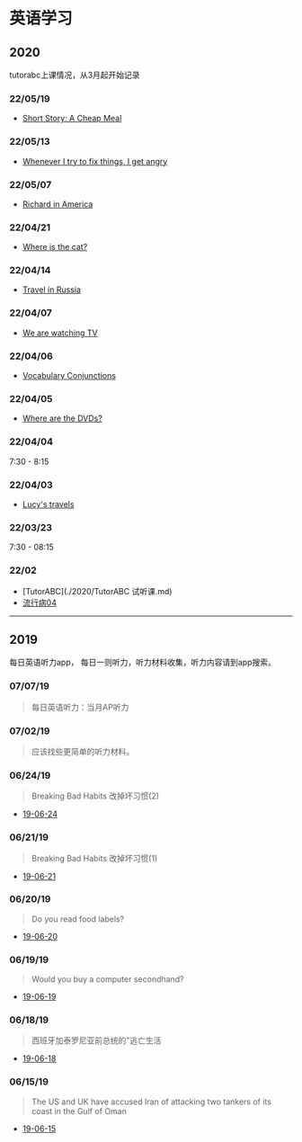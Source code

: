 # 英语学习

## 2020
tutorabc上课情况，从3月起开始记录



### 22/05/19

- [Short Story: A Cheap Meal](./2020/turor-09.md)

### 22/05/13

- [Whenever I try to fix things, I get angry](./2020/tutor-08.md)

### 22/05/07

- [Richard in America](./2020/tutor-07.md)

### 22/04/21

- [Where is the cat?](./2020/tutor-06.md)

### 22/04/14

- [Travel in Russia](./2020/tutor-05.md)

### 22/04/07

- [We are watching TV](./2020/tutor-04.md)

### 22/04/06

- [Vocabulary Conjunctions](./2020/tutor-03.md)

### 22/04/05

- [Where are the DVDs?](./2020/tutor-02.md)

### 22/04/04

7:30 - 8:15

### 22/04/03

- [Lucy's travels](./2020/tutor-01.md)

### 22/03/23
7:30 - 08:15

### 22/02

- [TutorABC](./2020/TutorABC 试听课.md)
- [流行病04](./2020/流行病04.md)

__________

## 2019
每日英语听力app， 每日一则听力，听力材料收集，听力内容请到app搜索。

### 07/07/19
>每日英语听力：当月AP听力

### 07/02/19
>应该找些更简单的听力材料。

### 06/24/19
>Breaking Bad Habits 改掉坏习惯(2)

- [19-06-24](./19/19-06-24.md)

### 06/21/19
>Breaking Bad Habits 改掉坏习惯(1)

- [19-06-21](./19/19-06-21.md)

### 06/20/19
>Do you read food labels? 

- [19-06-20](./19/19-06-20.md)

### 06/19/19
>Would you buy a computer secondhand?

- [19-06-19](./19/19-06-19.md)

### 06/18/19
>西班牙加泰罗尼亚前总统的"逃亡生活

- [19-06-18](./19/19-06-18.md)

### 06/15/19
>The US and UK have accused Iran of attacking two tankers of its coast in the Gulf of Oman

- [19-06-15](./19/19-06-15.md)
